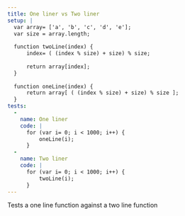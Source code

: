 ```yaml
---
title: One liner vs Two liner
setup: |
  var array= ['a', 'b', 'c', 'd', 'e'];
  var size = array.length;
  
  function twoLine(index) {
      index= ( (index % size) + size) % size;
          
      return array[index];
  }
  
  function oneLine(index) {
      return array[ ( (index % size) + size) % size ];
  }
tests:
  -
    name: One liner
    code: |
      for (var i= 0; i < 1000; i++) {
          oneLine(i);
      }
  -
    name: Two liner
    code: |
      for (var i= 0; i < 1000; i++) {
          twoLine(i);
      }
---
```

Tests a one line function against a two line function
